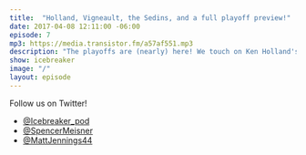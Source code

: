 ```yaml
---
title:  "Holland, Vigneault, the Sedins, and a full playoff preview!"
date: 2017-04-08 12:11:00 -06:00
episode: 7
mp3: https://media.transistor.fm/a57af551.mp3
description: "The playoffs are (nearly) here! We touch on Ken Holland's extension, Vigneault's firing, the Sedins retiring, and we do a breakdown of each playoff series, and give our predictions! You heard them here first from 2 (non) experts."
show: icebreaker
image: "/"
layout: episode
---
```


Follow us on Twitter!

* [@Icebreaker_pod](https://twitter.com/icebreaker_pod)
* [@SpencerMeisner](https://twitter.com/spencermeisner)
* [@MattJennings44](https://twitter.com/mattjennings44)
